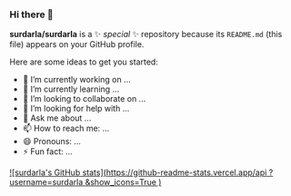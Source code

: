 ### Hi there 👋


**surdarla/surdarla** is a ✨ _special_ ✨ repository because its `README.md` (this file) appears on your GitHub profile.

Here are some ideas to get you started:

- 🔭 I’m currently working on ...
- 🌱 I’m currently learning ...
- 👯 I’m looking to collaborate on ...
- 🤔 I’m looking for help with ...
- 💬 Ask me about ...
- 📫 How to reach me: ...
- 😄 Pronouns: ...
- ⚡ Fun fact: ...


[![surdarla's GitHub stats](https://github-readme-stats.vercel.app/api
              ?username=surdarla
              &show_icons=True
              )](https://github.com/surdarla/github-readme-stats)
